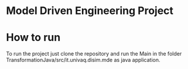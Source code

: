 # Model Driven Engineering Project


# How to run
To run the project just clone the repository and run the Main in the folder TransformationJava/src/it.univaq.disim.mde as java application.  
